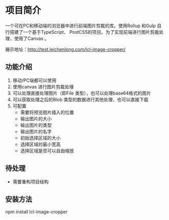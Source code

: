# 项目简介

一个可在PC和移动端的浏览器中进行前端图片剪裁的库。使用Rollup 和Gulp 自行搭建了一个基于TypeScript、 PostCSS的项目。为了实现前端进行图片剪裁处理，使用了Canvas 。

展示地址：<a href="http://test.leichenlong.com/lcl-image-cropper/" target="_blank">http://test.leichenlong.com/lcl-image-cropper/</a>

## 功能介绍

1. 移动/PC端都可以使用
2. 使用canvas 进行图片剪裁处理
3. 可以处理直接处理图片（即File 类型），也可以处理base64格式的图片
4. 可以获取处理之后的Blob 类型的数据进行其他处理，也可以直接下载
5. 可配置
   - 需要将预览图片插入的位置
   - 输出图片的大小
   - 输出图片的类型
   - 输出图片的名字
   - 初始选择区域的大小
   - 选择区域的最小宽高
   - 选择区域是否可以自由缩放

## 待处理

- 需要重构项目结构

## 安装方法

npm install lcl-image-cropper